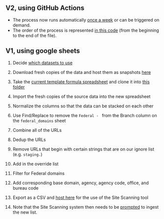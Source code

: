 

## V2, using GitHub Actions

* The process now runs automatically [once a week](https://github.com/GSA/site-scanning-documentation/blob/main/pages/schedule.md) or can be triggered on demand.  
* The order of the process is represented [in this code](https://github.com/GSA/site-scanning-documentation/blob/main/pages/schedule.md) (from the beginning to the end of the file).  


## V1, using google sheets 

1) Decide [which datasets to use](https://github.com/GSA/federal-website-index#major-datasets)

2) Download fresh copies of the data and host them as snapshots [here](https://github.com/GSA/federal-website-index/tree/main/data/snapshots)

3) Take the [current template formula spreadsheet](https://docs.google.com/spreadsheets/d/1reGwemIkUeMDwyebQTcHuutaRxCUUztAK_INv9287tA/edit#gid=1843664497) and clone it into [this folder](https://drive.google.com/drive/u/1/folders/1ndBdaI78RPFPQAjamROOmiv_wCi1bsp5)

5) Import the fresh copies of the source data into the new spreadsheet

4) Normalize the columns so that the data can be stacked on each other

5) Use Find/Replace to remove the `Federal - ` from the Branch column on the `federal_domains` sheet

6) Combine all of the URLs 

7) Dedup the URLs

8) Remove URLs that begin with certain strings that are on our ignore list (e.g. `staging.`)

9) Add in the override list

10) Filter for Federal domains

11) Add corresponding base domain, agency, agency code, office, and bureau code

12) Export as a CSV and [host here](https://raw.githubusercontent.com/GSA/data/master/dotgov-websites/site-scanning/current-federal-subdomains.csv) for the use of the Site Scanning tool

13) Note that the Site Scanning system then needs to be [prompted]([url](https://github.com/GSA/site-scanning-engine/actions/workflows/ingest.yml)) to ingest the new list.  

